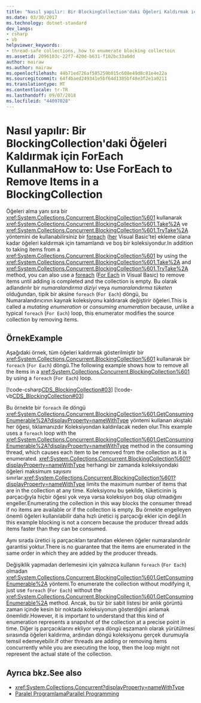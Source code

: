 ```yaml
---
title: "Nasıl yapılır: Bir BlockingCollection'daki Öğeleri Kaldırmak için ForEach Kullanma"
ms.date: 03/30/2017
ms.technology: dotnet-standard
dev_langs:
- csharp
- vb
helpviewer_keywords:
- thread-safe collections, how to enumerate blocking collectoin
ms.assetid: 2096103c-22f7-420d-b631-f102bc33a6dd
author: mairaw
ms.author: mairaw
ms.openlocfilehash: 44b71ed726af585259b015c608e49d8c81e4e22a
ms.sourcegitcommit: 64f4baed249341e5bf64d1385bf48e3f2e1a0211
ms.translationtype: MT
ms.contentlocale: tr-TR
ms.lasthandoff: 09/07/2018
ms.locfileid: "44097028"
---
```

# <a name="how-to-use-foreach-to-remove-items-in-a-blockingcollection"></a><span data-ttu-id="2d462-102">Nasıl yapılır: Bir BlockingCollection'daki Öğeleri Kaldırmak için ForEach Kullanma</span><span class="sxs-lookup"><span data-stu-id="2d462-102">How to: Use ForEach to Remove Items in a BlockingCollection</span></span>
<span data-ttu-id="2d462-103">Öğeleri alma yanı sıra bir <xref:System.Collections.Concurrent.BlockingCollection%601> kullanarak <xref:System.Collections.Concurrent.BlockingCollection%601.Take%2A> ve <xref:System.Collections.Concurrent.BlockingCollection%601.TryTake%2A> yöntemini de kullanabilirsiniz bir [foreach](~/docs/csharp/language-reference/keywords/foreach-in.md) ([her](~/docs/visual-basic/language-reference/statements/for-each-next-statement.md) Visual Basic'te) ekleme olana kadar öğeleri kaldırmak için tamamlandı ve boş bir koleksiyondur.</span><span class="sxs-lookup"><span data-stu-id="2d462-103">In addition to taking items from a <xref:System.Collections.Concurrent.BlockingCollection%601> by using the <xref:System.Collections.Concurrent.BlockingCollection%601.Take%2A> and <xref:System.Collections.Concurrent.BlockingCollection%601.TryTake%2A> method, you can also use a [foreach](~/docs/csharp/language-reference/keywords/foreach-in.md) ([For Each](~/docs/visual-basic/language-reference/statements/for-each-next-statement.md) in Visual Basic) to remove items until adding is completed and the collection is empty.</span></span> <span data-ttu-id="2d462-104">Bu olarak adlandırılır bir *numaralandırma diziyi* veya *numaralandırma tüketen* olduğundan, tipik bir aksine `foreach` (`For Each`) döngü, bu Numaralandırıcının kaynak koleksiyonu kaldırarak değiştirir öğeleri.</span><span class="sxs-lookup"><span data-stu-id="2d462-104">This is called a *mutating enumeration* or *consuming enumeration* because, unlike a typical `foreach` (`For Each`) loop, this enumerator modifies the source collection by removing items.</span></span>  
  
## <a name="example"></a><span data-ttu-id="2d462-105">Örnek</span><span class="sxs-lookup"><span data-stu-id="2d462-105">Example</span></span>  
 <span data-ttu-id="2d462-106">Aşağıdaki örnek, tüm öğeleri kaldırmak gösterilmiştir bir <xref:System.Collections.Concurrent.BlockingCollection%601> kullanarak bir `foreach` (`For Each`) döngü.</span><span class="sxs-lookup"><span data-stu-id="2d462-106">The following example shows how to remove all the items in a <xref:System.Collections.Concurrent.BlockingCollection%601> by using a `foreach` (`For Each`) loop.</span></span>  
  
 [!code-csharp[CDS_BlockingCollection#03](../../../../samples/snippets/csharp/VS_Snippets_Misc/cds_blockingcollection/cs/example03.cs#03)]
 [!code-vb[CDS_BlockingCollection#03](../../../../samples/snippets/visualbasic/VS_Snippets_Misc/cds_blockingcollection/vb/enumeratebc.vb#03)]  
  
 <span data-ttu-id="2d462-107">Bu örnekte bir `foreach` ile döngü <xref:System.Collections.Concurrent.BlockingCollection%601.GetConsumingEnumerable%2A?displayProperty=nameWithType> yöntemi kullanan akıştaki her öğesi, tıklamanızdır Koleksiyondan kaldırılacak neden olur.</span><span class="sxs-lookup"><span data-stu-id="2d462-107">This example uses a `foreach` loop with the <xref:System.Collections.Concurrent.BlockingCollection%601.GetConsumingEnumerable%2A?displayProperty=nameWithType> method in the consuming thread, which causes each item to be removed from the collection as it is enumerated.</span></span> <span data-ttu-id="2d462-108"><xref:System.Collections.Concurrent.BlockingCollection%601?displayProperty=nameWithType> herhangi bir zamanda koleksiyondaki öğeleri maksimum sayısını sınırlar.</span><span class="sxs-lookup"><span data-stu-id="2d462-108"><xref:System.Collections.Concurrent.BlockingCollection%601?displayProperty=nameWithType> limits the maximum number of items that are in the collection at any time.</span></span> <span data-ttu-id="2d462-109">Koleksiyonu bu şekilde, tüketicinin iş parçacığıyla hiçbir öğesi yok veya varsa koleksiyon boş olup olmadığını engeller.</span><span class="sxs-lookup"><span data-stu-id="2d462-109">Enumerating the collection in this way blocks the consumer thread if no items are available or if the collection is empty.</span></span> <span data-ttu-id="2d462-110">Bu örnekte engelleyen önemli öğeleri kullanılabilir daha hızlı üretici iş parçacığı ekler için değil.</span><span class="sxs-lookup"><span data-stu-id="2d462-110">In this example blocking is not a concern because the producer thread adds items faster than they can be consumed.</span></span>  
  
 <span data-ttu-id="2d462-111">Aynı sırada üretici iş parçacıkları tarafından eklenen öğeler numaralandırılır garantisi yoktur.</span><span class="sxs-lookup"><span data-stu-id="2d462-111">There is no guarantee that the items are enumerated in the same order in which they are added by the producer threads.</span></span>  
  
 <span data-ttu-id="2d462-112">Değişiklik yapmadan derlemesini için yalnızca kullanın `foreach` (`For Each`) olmadan <xref:System.Collections.Concurrent.BlockingCollection%601.GetConsumingEnumerable%2A> yöntemi.</span><span class="sxs-lookup"><span data-stu-id="2d462-112">To enumerate the collection without modifying it, just use `foreach` (`For Each`) without the <xref:System.Collections.Concurrent.BlockingCollection%601.GetConsumingEnumerable%2A> method.</span></span> <span data-ttu-id="2d462-113">Ancak, bu tür bir sabit listesi bir anlık görüntü zaman içinde kesin bir noktada koleksiyonun gösterdiğini anlamak önemlidir.</span><span class="sxs-lookup"><span data-stu-id="2d462-113">However, it is important to understand that this kind of enumeration represents a snapshot of the collection at a precise point in time.</span></span> <span data-ttu-id="2d462-114">Diğer iş parçacıklarını ekliyor veya döngü eşzamanlı olarak yürütülmesi sırasında öğeleri kaldırma, ardından döngü koleksiyonu gerçek durumuyla temsil edemeyebilir.</span><span class="sxs-lookup"><span data-stu-id="2d462-114">If other threads are adding or removing items concurrently while you are executing the loop, then the loop might not represent the actual state of the collection.</span></span>  
  
## <a name="see-also"></a><span data-ttu-id="2d462-115">Ayrıca bkz.</span><span class="sxs-lookup"><span data-stu-id="2d462-115">See also</span></span>

- <xref:System.Collections.Concurrent?displayProperty=nameWithType>  
- [<span data-ttu-id="2d462-116">Paralel Programlama</span><span class="sxs-lookup"><span data-stu-id="2d462-116">Parallel Programming</span></span>](../../../../docs/standard/parallel-programming/index.md)
